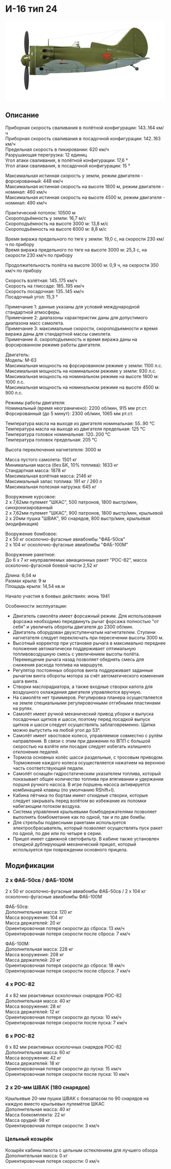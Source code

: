# И-16 тип 24  
  
![i16t24](../images/i16t24.png)  
  
## Описание  
  
Приборная скорость сваливания в полётной конфигурации: 143..164 км/ч  
Приборная скорость сваливания в посадочной конфигурации: 142..163 км/ч  
Предельная скорость в пикировании: 620 км/ч  
Разрушающая перегрузка: 12 единиц  
Угол атаки сваливания, в полётной конфигурации: 17,6 °  
Угол атаки сваливания, в посадочной конфигурации: 15 °  
  
Максимальная истинная скорость у земли, режим двигателя - форсированный: 448 км/ч  
Максимальная истинная скорость на высоте 1800 м, режим двигателя - номинал: 460 км/ч  
Максимальная истинная скорость на высоте 4500 м, режим двигателя - номинал: 490 км/ч  
  
Практический потолок: 10500 м  
Скороподъёмность у земли: 16,7 м/с  
Скороподъёмность на высоте 3000 м: 13,8 м/с  
Скороподъёмность на высоте 6000 м: 8,8 м/с  
  
Время виража предельного по тяге у земли: 19,0 с, на скорости 230 км/ч по прибору  
Время виража предельного по тяге на высоте 3000 м: 25,3 с, на скорости 230 км/ч по прибору  
  
Продолжительность полёта на высоте 3000 м: 0,9 ч, на скорости 350 км/ч по прибору  
  
Скорость взлётная: 145..175 км/ч  
Скорость на глиссаде: 185..195 км/ч  
Скорость посадочная: 135..145 км/ч  
Посадочный угол: 15,3 °  
  
Примечание 1: данные указаны для условий международной стандартной атмосферы.  
Примечание 2: диапазоны характеристик даны для допустимого диапазона масс самолета.  
Примечание 3: максимальные скорости, скороподъемности и время виража даны для стандартной массы самолета.  
Примечание 4: скороподъемность и время виража даны на форсированном режиме работы двигателя.  
  
Двигатель:  
Модель: М-63   
Максимальная мощность на форсированном режиме у земли: 1100 л.с.  
Максимальная мощность на номинальном режиме у земли: 930 л.с.  
Максимальная мощность на номинальном режиме на высоте 1800 м: 1000 л.с.  
Максимальная мощность на номинальном режиме на высоте 4500 м: 900 л.с.  
  
Режимы работы двигателя:  
Номинальный (время неограничено): 2200 об/мин, 915 мм рт.ст.  
Форсированный (до 5 минут): 2300 об/мин, 1065 мм рт.ст.  
  
Температура масла на выходе из двигателя номинальная: 55..90 °С  
Температура масла на выходе из двигателя предельная: 125 °С  
Температура головок номинальная: 120..200 °С  
Температура головок предельная: 205 °С  
  
Высота переключения нагнетателя: 3000 м  
  
Масса пустого самолета: 1501 кг  
Минимальная масса (без БК, 10% топлива): 1633 кг  
Стандартная масса: 1878 кг  
Максимальная взлётная масса: 2146 кг  
Максимальный запас топлива: 191 кг / 260 л  
Максимальная полезная нагрузка: 645 кг  
  
Вооружение курсовое:  
2 x 7,62мм пулемет "ШКАС", 500 патронов, 1800 выстр/мин, синхронизированный  
2 x 7,62мм пулемет "ШКАС", 900 патронов, 1800 выстр/мин, крыльевой  
2 x 20мм пушка "ШВАК", 90 снарядов, 800 выстр/мин, крыльевая (модификация)  
  
Вооружение бомбовое:  
2 x 50 кг осколочно-фугасные авиабомбы "ФАБ-50св"  
2 x 104 кг осколочно-фугасные авиабомбы "ФАБ-100М"  
  
Вооружение ракетное:  
До 6 x 7 кг неуправляемых авиационных ракет "РОС-82", масса осколочно-фугасной боевой части 2,52 кг  
  
Длина: 6,04 м  
Размах крыла: 9 м  
Площадь крыла: 14,54 кв.м  
  
Начало участия в боевых действиях: июнь 1941  
  
Особенности эксплуатации:  
- Двигатель самолёта имеет форсажный режим. Для использования форсажа необходимо передвинуть рычаг форсажа полностью "от себя" и увеличить обороты двигателя до 2300 об/мин.  
- Двигатель оборудован двухступенчатым нагнетателем. Ступени нагнетателя следует переключать при пересечении высоты 3000 м.  
- Высотный корректор при установке рычага в максимально переднее положение автоматически поддерживает оптимальную топливовоздушную смесь с увеличением высоты полёта. Перемещение рычага назад позволяет обеднять смесь для снижения расхода топлива на маршруте.  
- Регулятор постоянных оборотов винта поддерживает заданные рычагом винта обороты мотора за счёт автоматического изменения шага винта.  
- Створки маслорадиатора, а также входные створки капота для воздушного охлаждения двигателя управляются вручную.  
- На самолёте нет триммеров. Регулировка планера осуществляется на земле специальными регулировочными отгибными пластинами на рулях.  
- Самолёт имеет ручной механический привод уборки и выпуска посадочных щитков и шасси, поэтому перед посадкой выпуск щитков и шасси следует осуществлять заблаговременно. Щитки можно выпустить на любой угол до 53°.  
- Самолёт имеет хвостовое колесо, управляемое совместно с рулём направления. В связи с этим при движении по ВПП с большой скоростью на взлёте или посадке следует избегать излишнего отклонения педалей.  
- Тормоза основных колёс шасси раздельные, с тросовым приводом. Торможение каждого колеса осуществляется нажатием на верхнюю часть соответствующей педали.  
- Самолёт оснащён гидростатическим указателем топлива, который показывает общее количество топлива при втягивании и удержании поршня ручного насоса. В игре поршень насоса активируется комбинацией клавиш (по умолчанию RShift+I).  
- Кабина лётчика по бортам имеет откидные створки, которые следует закрывать перед взлётом во избежание их поломки набегающим потоком воздуха.  
- Система управления крыльевыми бомбодержателями позволяет выполнять бомбометание как по одной, так и по две бомбы.  
- Для стрельбы подвесными ракетами используется электросбрасыватель, который позволяет осуществлять пуск ракет по одной, по две или по четыре в серии.  
- Прицел имеет сдвижной светофильтр. В кабине также установлен откидной дублирующий механический прицел, который используется при повреждении основного прицела.  
  
## Модификации  
  
  
### 2 х ФАБ-50св / ФАБ-100М  
  
2 x 50 кг осколочно-фугасные авиабомбы ФАБ-50св / 2 x 104 кг осколочно-фугасные авиабомбы ФАБ-100М  
  
ФАБ-50св:  
Дополнительная масса: 120 кг  
Масса вооружения: 104 кг  
Масса держателей: 20 кг  
Ориентировочная потеря скорости до сброса: 13 км/ч  
Ориентировочная потеря скорости после сброса: 7 км/ч  
  
ФАБ-100М:  
Дополнительная масса: 228 кг  
Масса вооружения: 208 кг  
Масса держателей: 20 кг  
Ориентировочная потеря скорости до сброса: 18 км/ч  
Ориентировочная потеря скорости после сброса: 7 км/ч  
  
### 4 х РОС-82  
  
4 x 82 мм реактивных осколочных снарядов РОС-82  
Дополнительная масса: 40 кг  
Масса вооружения: 28 кг  
Масса держателей: 12 кг  
Ориентировочная потеря скорости до пуска: 10 км/ч  
Ориентировочная потеря скорости после пуска: 7 км/ч  
  
### 6 х РОС-82  
  
6 x 82 мм реактивных осколочных снарядов РОС-82  
Дополнительная масса: 60 кг  
Масса вооружения: 42 кг  
Масса держателей: 18 кг  
Ориентировочная потеря скорости до пуска: 15 км/ч  
Ориентировочная потеря скорости после пуска: 10 км/ч  
  
### 2 x 20-мм ШВАК (180 снарядов)  
  
Крыльевые 20-мм пушки ШВАК с боезапасом по 90 снарядов на каждую вместо крыльевых пулемётов ШКАС  
Дополнительная масса: 40 кг  
Масса боекомплекта: 22 кг  
Масса орудий: 98 кг  
Ориентировочная потеря скорости: 3 км/ч  ﻿
  
### Цельный козырёк  
  
Козырёк кабины пилота с цельным остеклением для лучшего обзора  
Дополнительная масса: 0 кг  
Ориентировочная потеря скорости: 0 км/ч  